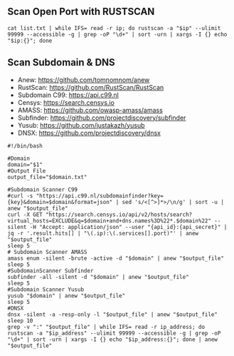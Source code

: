 ## Scan Open Port with RUSTSCAN

```
cat list.txt | while IFS= read -r ip; do rustscan -a "$ip" --ulimit 99999 --accessible -g | grep -oP "\d+" | sort -urn | xargs -I {} echo "$ip:{}"; done
```
## Scan Subdomain & DNS
  - Anew: https://github.com/tomnomnom/anew
  - RustScan: https://github.com/RustScan/RustScan
  - Subdomain C99: https://api.c99.nl 
  - Censys: https://search.censys.io
  - AMASS: https://github.com/owasp-amass/amass
  - Subfinder: https://github.com/projectdiscovery/subfinder
  - Yusub: https://github.com/justakazh/yusub
  - DNSX: https://github.com/projectdiscovery/dnsx

```
#!/bin/bash

#Domain
domain="$1"
#Output File
output_file="$domain.txt"

#Subdomain Scanner C99
#curl -s "https://api.c99.nl/subdomainfinder?key={key}&domain=$domain&format=json" | sed 's/<[^>]*>/\n/g' | sort -u | anew "$output_file"
curl -X GET "https://search.censys.io/api/v2/hosts/search?virtual_hosts=EXCLUDE&q=$domain+and+dns.names%3D%22*.$domain%22" --silent -H "Accept: application/json" --user "{api_id}:{api_secret}" | jq -r '.result.hits[] | "\(.ip):\(.services[].port)"' | anew "$output_file"
sleep 5
# Subdomain Scanner AMASS
amass enum -silent -brute -active -d "$domain" | anew "$output_file"
sleep 5
#SubdomainScanner Subfinder
subfinder -all -silent -d "$domain" | anew "$output_file"
sleep 5
#Subdomain Scanner Yusub
yusub "$domain" | anew "$output_file"
sleep 5
#DNSX
dnsx -silent -a -resp-only -l "$output_file" | anew "$output_file"
sleep 10
grep -v ":" "$output_file" | while IFS= read -r ip_address; do rustscan -a "$ip_address" --ulimit 99999 --accessible -g | grep -oP "\d+" | sort -urn | xargs -I {} echo "$ip_address:{}"; done | anew "$output_file"
```
